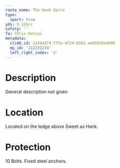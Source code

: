 ```yaml
---
route_name: The Hank Spire
type:
  sport: true
yds: 5.12b/c
safety: ''
fa: Chris Hatzai
metadata:
  climb_id: 1339a574-f73a-4724-b501-aa65818ed690
  mp_id: '112231274'
  left_right_index: '2'
---
```

# Description
General description not given

# Location
Located on the ledge above Sweet as Hank.

# Protection
10 Bolts. Fixed steel anchors.
